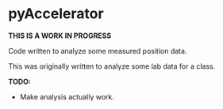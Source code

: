 pyAccelerator
=============

**THIS IS A WORK IN PROGRESS**

Code written to analyze some measured position data.

This was originally written to analyze some lab data for a class.  

**TODO:**

* Make analysis actually work.
